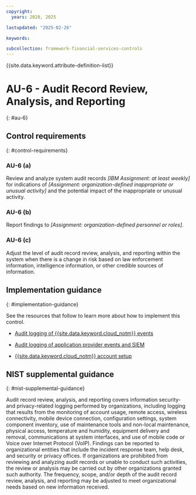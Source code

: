 ```yaml
---
copyright:
  years: 2020, 2025

lastupdated: "2025-02-26"

keywords:

subcollection: framework-financial-services-controls
---
```


{{site.data.keyword.attribute-definition-list}}

# AU-6 - Audit Record Review, Analysis, and Reporting
{: #au-6}

## Control requirements
{: #control-requirements}



### AU-6 (a)


Review and analyze system audit records _[IBM Assignment: at least weekly]_ for indications of _[Assignment: organization-defined inappropriate or unusual activity]_ and the potential impact of the inappropriate or unusual activity.


### AU-6 (b)


Report findings to _[Assignment: organization-defined personnel or roles]_.


### AU-6 (c)


Adjust the level of audit record review, analysis, and reporting within the system when there is a change in risk based on law enforcement information, intelligence information, or other credible sources of information.









## Implementation guidance
{: #implementation-guidance}

See the resources that follow to learn more about how to implement this control.


- [Audit logging of {{site.data.keyword.cloud_notm}} events](/docs/framework-financial-services?topic=framework-financial-services-shared-logging-audit)


- [Audit logging of application provider events and SIEM](/docs/framework-financial-services?topic=framework-financial-services-shared-logging-audit-provider)


- [{{site.data.keyword.cloud_notm}} account setup](/docs/framework-financial-services?topic=framework-financial-services-shared-account-setup)






## NIST supplemental guidance
{: #nist-supplemental-guidance}

Audit record review, analysis, and reporting covers information security- and privacy-related logging performed by organizations, including logging that results from the monitoring of account usage, remote access, wireless connectivity, mobile device connection, configuration settings, system component inventory, use of maintenance tools and non-local maintenance, physical access, temperature and humidity, equipment delivery and removal, communications at system interfaces, and use of mobile code or Voice over Internet Protocol (VoIP). Findings can be reported to organizational entities that include the incident response team, help desk, and security or privacy offices. If organizations are prohibited from reviewing and analyzing audit records or unable to conduct such activities, the review or analysis may be carried out by other organizations granted such authority. The frequency, scope, and/or depth of the audit record review, analysis, and reporting may be adjusted to meet organizational needs based on new information received.
